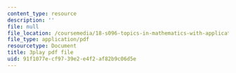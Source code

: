 ```yaml
---
content_type: resource
description: ''
file: null
file_location: /coursemedia/18-s096-topics-in-mathematics-with-applications-in-finance-fall-2013/91f1077ecf9739e2e4f2af82b9c06d5e_IFUfFuyQlU.pdf
file_type: application/pdf
resourcetype: Document
title: 3play pdf file
uid: 91f1077e-cf97-39e2-e4f2-af82b9c06d5e
---
```

